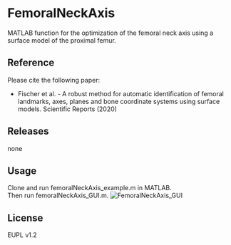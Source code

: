 # FemoralNeckAxis
MATLAB function for the optimization of the femoral neck axis using a surface model of the proximal femur.

## Reference
Please cite the following paper:<br/>
- Fischer et al. - A robust method for automatic identification of femoral landmarks, axes, planes and bone coordinate systems using surface models. Scientific Reports (2020)

## Releases
none

## Usage 
Clone and run femoralNeckAxis_example.m in MATLAB.<br/>
Then run femoralNeckAxis_GUI.m.
![FemoralNeckAxis_GUI](https://user-images.githubusercontent.com/43516130/99378645-f3463680-28c7-11eb-9808-2a4019932bd5.jpg)

## License
EUPL v1.2
